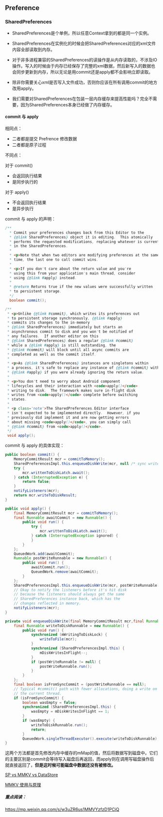 ## Preference

### SharedPreferences

- SharedPreferences是个单例，所以任意Context拿到的都是同一个实例。

- SharedPreferences在实例化的时候会把SharedPreferences对应的xml文件内容全部读取到内存。

- 对于非多进程兼容的SharedPreferences的读操作是从内存读取的，不涉及IO操作。写入的时候由于内存已经保存了完整的xml数据，然后新写入的数据也会同步更新到内存，所以无论是用commit还是apply都不会影响立即读取。

- 除非你需要关心xml是否写入文件成功，否则你应该在所有调用commit的地方改用apply。

- 我们需要对SharedPreferences在包装一层内存缓存来提高性能吗？完全不需要，因为SharedPreferences本身已经做了内存缓存。

#### commit 与 apply

相同点：

- 二者都是提交 Prefrence 修改数据
- 二者都是原子过程

不同点：

对于 commit()

- 会返回执行结果
- 是同步执行的

对于 apply()

- 不会返回执行结果
- 是异步执行

commit 与 apply 的声明：

```java
/**
  * Commit your preferences changes back from this Editor to the
  * {@link SharedPreferences} object it is editing.  This atomically
  * performs the requested modifications, replacing whatever is currently
  * in the SharedPreferences.
  *
  * <p>Note that when two editors are modifying preferences at the same
  * time, the last one to call commit wins.
  *
  * <p>If you don't care about the return value and you're
  * using this from your application's main thread, consider
  * using {@link #apply} instead.
  *
  * @return Returns true if the new values were successfully written
  * to persistent storage.
  */
  boolean commit();

/**
 * <p>Unlike {@link #commit}, which writes its preferences out
 * to persistent storage synchronously, {@link #apply}
 * commits its changes to the in-memory
 * {@link SharedPreferences} immediately but starts an
 * asynchronous commit to disk and you won't be notified of
 * any failures.  If another editor on this
 * {@link SharedPreferences} does a regular {@link #commit}
 * while a {@link #apply} is still outstanding, the
 * {@link #commit} will block until all async commits are
 * completed as well as the commit itself.
 *
 * <p>As {@link SharedPreferences} instances are singletons within
 * a process, it's safe to replace any instance of {@link #commit} with
 * {@link #apply} if you were already ignoring the return value.
 *
 * <p>You don't need to worry about Android component
 * lifecycles and their interaction with <code>apply()</code>
 * writing to disk.  The framework makes sure in-flight disk
 * writes from <code>apply()</code> complete before switching
 * states.
 *
 * <p class='note'>The SharedPreferences.Editor interface
 * isn't expected to be implemented directly.  However, if you
 * previously did implement it and are now getting errors
 * about missing <code>apply()</code>, you can simply call
 * {@link #commit} from <code>apply()</code>.
 */
 void apply();
```

commit 与 apply 的具体实现：

```java
public boolean commit() {
    MemoryCommitResult mcr = commitToMemory();
    SharedPreferencesImpl.this.enqueueDiskWrite(mcr, null /* sync write on this thread okay */);
    try {
        mcr.writtenToDiskLatch.await();
    } catch (InterruptedException e) {
        return false;
    }
    notifyListeners(mcr);
    return mcr.writeToDiskResult;
}

public void apply() {
    final MemoryCommitResult mcr = commitToMemory();
    final Runnable awaitCommit = new Runnable() {
        public void run() {
            try {
                mcr.writtenToDiskLatch.await();
            } catch (InterruptedException ignored) {
            }
        }
    };
    QueuedWork.add(awaitCommit);
    Runnable postWriteRunnable = new Runnable() {
        public void run() {
            awaitCommit.run();
            QueuedWork.remove(awaitCommit);
        }
    };
    SharedPreferencesImpl.this.enqueueDiskWrite(mcr, postWriteRunnable);
    // Okay to notify the listeners before it's hit disk
    // because the listeners should always get the same
    // SharedPreferences instance back, which has the
    // changes reflected in memory.
    notifyListeners(mcr);
}

private void enqueueDiskWrite(final MemoryCommitResult mcr,final Runnable postWriteRunnable) {
    final Runnable writeToDiskRunnable = new Runnable() {
        public void run() {
            synchronized (mWritingToDiskLock) {
                writeToFile(mcr);
            }
            synchronized (SharedPreferencesImpl.this) {
                mDiskWritesInFlight--;
            }
            if (postWriteRunnable != null) {
                postWriteRunnable.run();
            }
        }
    };
    final boolean isFromSyncCommit = (postWriteRunnable == null);
    // Typical #commit() path with fewer allocations, doing a write on
    // the current thread.
    if (isFromSyncCommit) {
        boolean wasEmpty = false;
        synchronized (SharedPreferencesImpl.this) {
            wasEmpty = mDiskWritesInFlight == 1;
        }
        if (wasEmpty) {
            writeToDiskRunnable.run();
            return;
        }
		QueuedWork.singleThreadExecutor().execute(writeToDiskRunnable);
}
```

这两个方法都是首先修改内存中缓存的mMap的值，然后将数据写到磁盘中。它们的主要区别是commit会等待写入磁盘后再返回，而apply则在调用写磁盘操作后就直接返回了，**但是这时候可能磁盘中数据还没有被修改。**



[SP vs MMKV vs DataStore](https://www.jianshu.com/p/e2113f501cf9)

[MMKV 使用与原理](https://www.jianshu.com/p/13b889028326)

##### 重点阅读：

https://mp.weixin.qq.com/s/w3uZR6us1MMVYzfzD1PCiQ